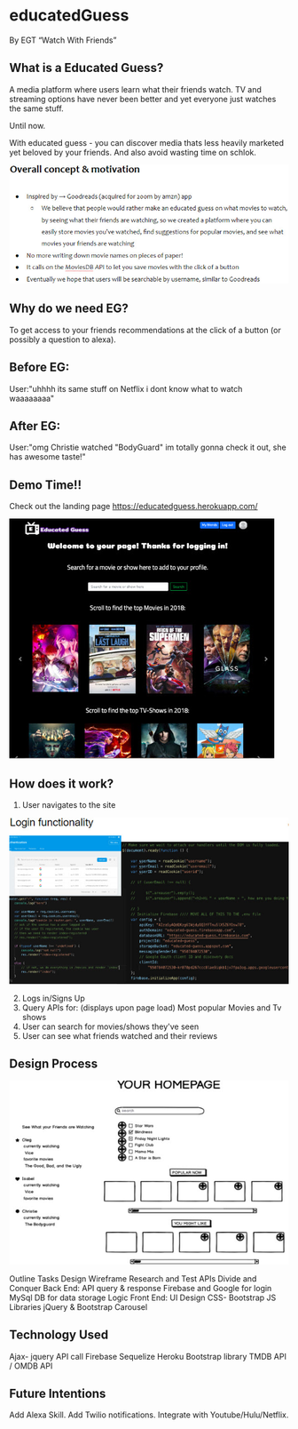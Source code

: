 # educatedGuess

By EGT
“Watch With Friends”

## What is a Educated Guess?

A media platform where users learn what their friends watch. TV and streaming options have never been better and yet everyone just watches the same stuff. 

Until now. 

With educated guess - you can discover media thats less heavily marketed yet beloved by your friends. And also avoid wasting time on schlok. 

![](./public/assets/img/concept.jpg)

## Why do we need EG?

To get access to your friends recommendations at the click of a button (or possibly a question to alexa). 

## Before EG:
User:"uhhhh its same stuff on Netflix i dont know what to watch waaaaaaaa"

## After EG:
User:"omg Christie watched "BodyGuard" im totally gonna check it out, she has awesome taste!"

## Demo Time!! 

Check out the landing page https://educatedguess.herokuapp.com/

![](./public/assets/img/login.jpg)


## How does it work?

1. User navigates to the site

![](./public/assets/img/loginfunc.jpg)

2. Logs in/Signs Up
3. Query APIs for: (displays upon page load)
    Most popular Movies and Tv shows 
4. User can search for movies/shows they've seen
5. User can see what friends watched and their reviews

## Design Process

![](./public/assets/img/wireframe.jpg)

Outline Tasks
Design Wireframe
Research and Test APIs
Divide and Conquer 
Back End: 
API query & response
Firebase and Google for login
MySql DB for data storage
Logic
Front End:
UI Design
CSS- Bootstrap
JS Libraries jQuery & Bootstrap Carousel

## Technology Used

Ajax- jquery API call
Firebase
Sequelize
Heroku
Bootstrap library
TMDB API / OMDB API

## Future Intentions

Add Alexa Skill.
Add Twilio notifications.
Integrate with Youtube/Hulu/Netflix.